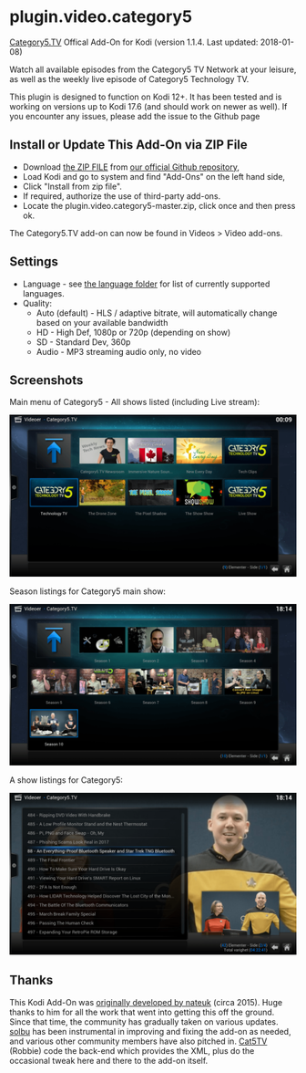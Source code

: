 # plugin.video.category5

[Category5.TV](https://category5.tv) Offical Add-On for Kodi (version 1.1.4. Last updated: 2018-01-08)

Watch all available episodes from the Category5 TV Network at your leisure, as well as the weekly live episode of Category5 Technology TV.

This plugin is designed to function on Kodi 12+. It has been tested and is working on versions up to Kodi 17.6 (and should work on newer as well). If you encounter any issues, please add the issue to the Github page

## Install or Update This Add-On via ZIP File

* Download [the ZIP FILE](https://github.com/Cat5TV/plugin.video.category5/archive/master.zip) from [our official Github repository](https://github.com/Cat5TV/plugin.video.category5),
* Load Kodi and go to system and find "Add-Ons" on the left hand side,
* Click "Install from zip file".
* If required, authorize the use of third-party add-ons.
* Locate the plugin.video.category5-master.zip, click once and then press ok.

The Category5.TV add-on can now be found in Videos > Video add-ons.

## Settings

* Language - see [the language folder](https://github.com/Cat5TV/plugin.video.category5/tree/master/resources/language) for list of currently supported languages.
* Quality:
  * Auto (default) - HLS / adaptive bitrate, will automatically change based on your available bandwidth
  * HD - High Def, 1080p or 720p (depending on show)
  * SD - Standard Dev, 360p
  * Audio - MP3 streaming audio only, no video

## Screenshots

Main menu of Category5 - All shows listed (including Live stream):

![Main menu of Category5 - All shows listed including Live stream](resources/media/screenshots/mainscreen.png?raw=true)

Season listings for Category5 main show:

![Season listings for Category5 main show](resources/media/screenshots/seasons.png?raw=true)

A show listings for Category5:

![A show listings for Category5](resources/media/screenshots/mediaview.png?raw=true)

## Thanks

This Kodi Add-On was [originally developed by nateuk](https://github.com/nateuk/plugin.video.category5) (circa 2015). Huge thanks to him for all the work that went into getting this off the ground. Since that time, the community has gradually taken on various updates. [solbu](https://github.com/solbu) has been instrumental in improving and fixing the add-on as needed, and various other community members have also pitched in. [Cat5TV](https://github.com/Cat5TV) (Robbie) code the back-end which provides the XML, plus do the occasional tweak here and there to the add-on itself.
